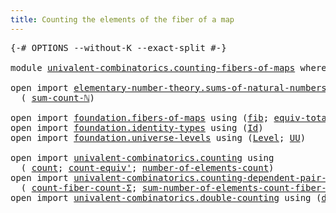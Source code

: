```yaml
---
title: Counting the elements of the fiber of a map
---
```


<pre class="Agda"><a id="69" class="Symbol">{-#</a> <a id="73" class="Keyword">OPTIONS</a> <a id="81" class="Pragma">--without-K</a> <a id="93" class="Pragma">--exact-split</a> <a id="107" class="Symbol">#-}</a>

<a id="112" class="Keyword">module</a> <a id="119" href="univalent-combinatorics.counting-fibers-of-maps.html" class="Module">univalent-combinatorics.counting-fibers-of-maps</a> <a id="167" class="Keyword">where</a>

<a id="174" class="Keyword">open</a> <a id="179" class="Keyword">import</a> <a id="186" href="elementary-number-theory.sums-of-natural-numbers.html" class="Module">elementary-number-theory.sums-of-natural-numbers</a> <a id="235" class="Keyword">using</a>
  <a id="243" class="Symbol">(</a> <a id="245" href="elementary-number-theory.sums-of-natural-numbers.html#1661" class="Function">sum-count-ℕ</a><a id="256" class="Symbol">)</a>

<a id="259" class="Keyword">open</a> <a id="264" class="Keyword">import</a> <a id="271" href="foundation.fibers-of-maps.html" class="Module">foundation.fibers-of-maps</a> <a id="297" class="Keyword">using</a> <a id="303" class="Symbol">(</a><a id="304" href="foundation-core.fibers-of-maps.html#994" class="Function">fib</a><a id="307" class="Symbol">;</a> <a id="309" href="foundation-core.fibers-of-maps.html#8092" class="Function">equiv-total-fib</a><a id="324" class="Symbol">)</a>
<a id="326" class="Keyword">open</a> <a id="331" class="Keyword">import</a> <a id="338" href="foundation.identity-types.html" class="Module">foundation.identity-types</a> <a id="364" class="Keyword">using</a> <a id="370" class="Symbol">(</a><a id="371" href="foundation-core.identity-types.html#1767" class="Datatype">Id</a><a id="373" class="Symbol">)</a>
<a id="375" class="Keyword">open</a> <a id="380" class="Keyword">import</a> <a id="387" href="foundation.universe-levels.html" class="Module">foundation.universe-levels</a> <a id="414" class="Keyword">using</a> <a id="420" class="Symbol">(</a><a id="421" href="Agda.Primitive.html#597" class="Postulate">Level</a><a id="426" class="Symbol">;</a> <a id="428" href="foundation-core.universe-levels.html#235" class="Primitive">UU</a><a id="430" class="Symbol">)</a>

<a id="433" class="Keyword">open</a> <a id="438" class="Keyword">import</a> <a id="445" href="univalent-combinatorics.counting.html" class="Module">univalent-combinatorics.counting</a> <a id="478" class="Keyword">using</a>
  <a id="486" class="Symbol">(</a> <a id="488" href="univalent-combinatorics.counting.html#1901" class="Function">count</a><a id="493" class="Symbol">;</a> <a id="495" href="univalent-combinatorics.counting.html#3709" class="Function">count-equiv&#39;</a><a id="507" class="Symbol">;</a> <a id="509" href="univalent-combinatorics.counting.html#2029" class="Function">number-of-elements-count</a><a id="533" class="Symbol">)</a>
<a id="535" class="Keyword">open</a> <a id="540" class="Keyword">import</a> <a id="547" href="univalent-combinatorics.counting-dependent-pair-types.html" class="Module">univalent-combinatorics.counting-dependent-pair-types</a> <a id="601" class="Keyword">using</a>
  <a id="609" class="Symbol">(</a> <a id="611" href="univalent-combinatorics.counting-dependent-pair-types.html#5328" class="Function">count-fiber-count-Σ</a><a id="630" class="Symbol">;</a> <a id="632" href="univalent-combinatorics.counting-dependent-pair-types.html#9018" class="Function">sum-number-of-elements-count-fiber-count-Σ</a><a id="674" class="Symbol">)</a>
<a id="676" class="Keyword">open</a> <a id="681" class="Keyword">import</a> <a id="688" href="univalent-combinatorics.double-counting.html" class="Module">univalent-combinatorics.double-counting</a> <a id="728" class="Keyword">using</a> <a id="734" class="Symbol">(</a><a id="735" href="univalent-combinatorics.double-counting.html#1044" class="Function">double-counting</a><a id="750" class="Symbol">)</a>
</pre>